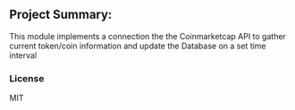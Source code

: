 ## Project Summary:

This module implements a connection the the Coinmarketcap API to gather current token/coin information and update the Database on a set time interval <br>

### License
MIT